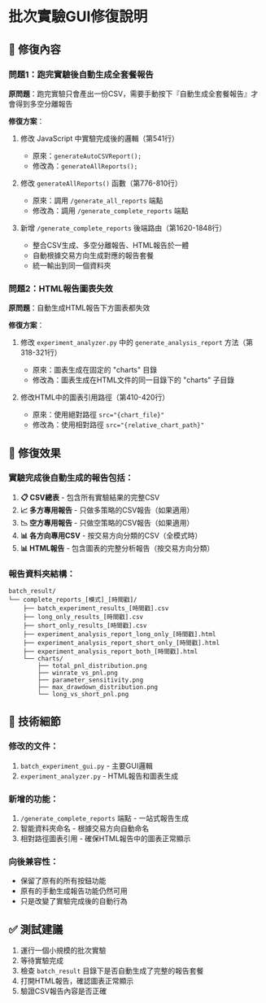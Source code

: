 # 批次實驗GUI修復說明

## 🚀 修復內容

### 問題1：跑完實驗後自動生成全套餐報告
**原問題**：跑完實驗只會產出一份CSV，需要手動按下『自動生成全套餐報告』才會得到多空分離報告

**修復方案**：
1. 修改 JavaScript 中實驗完成後的邏輯（第541行）
   - 原來：`generateAutoCSVReport();`  
   - 修改為：`generateAllReports();`

2. 修改 `generateAllReports()` 函數（第776-810行）
   - 原來：調用 `/generate_all_reports` 端點
   - 修改為：調用 `/generate_complete_reports` 端點

3. 新增 `/generate_complete_reports` 後端路由（第1620-1848行）
   - 整合CSV生成、多空分離報告、HTML報告於一體
   - 自動根據交易方向生成對應的報告套餐
   - 統一輸出到同一個資料夾

### 問題2：HTML報告圖表失效
**原問題**：自動生成HTML報告下方圖表都失效

**修復方案**：
1. 修改 `experiment_analyzer.py` 中的 `generate_analysis_report` 方法（第318-321行）
   - 原來：圖表生成在固定的 "charts" 目錄
   - 修改為：圖表生成在HTML文件的同一目錄下的 "charts" 子目錄

2. 修改HTML中的圖表引用路徑（第410-420行）
   - 原來：使用絕對路徑 `src="{chart_file}"`
   - 修改為：使用相對路徑 `src="{relative_chart_path}"`

## 🎯 修復效果

### 實驗完成後自動生成的報告包括：
1. **📋 CSV總表** - 包含所有實驗結果的完整CSV
2. **📈 多方專用報告** - 只做多策略的CSV報告（如果適用）
3. **📉 空方專用報告** - 只做空策略的CSV報告（如果適用）
4. **📊 各方向專用CSV** - 按交易方向分類的CSV（全模式時）
5. **📊 HTML報告** - 包含圖表的完整分析報告（按交易方向分類）

### 報告資料夾結構：
```
batch_result/
└── complete_reports_[模式]_[時間戳]/
    ├── batch_experiment_results_[時間戳].csv
    ├── long_only_results_[時間戳].csv
    ├── short_only_results_[時間戳].csv
    ├── experiment_analysis_report_long_only_[時間戳].html
    ├── experiment_analysis_report_short_only_[時間戳].html
    ├── experiment_analysis_report_both_[時間戳].html
    └── charts/
        ├── total_pnl_distribution.png
        ├── winrate_vs_pnl.png
        ├── parameter_sensitivity.png
        ├── max_drawdown_distribution.png
        └── long_vs_short_pnl.png
```

## 🔧 技術細節

### 修改的文件：
1. `batch_experiment_gui.py` - 主要GUI邏輯
2. `experiment_analyzer.py` - HTML報告和圖表生成

### 新增的功能：
1. `/generate_complete_reports` 端點 - 一站式報告生成
2. 智能資料夾命名 - 根據交易方向自動命名
3. 相對路徑圖表引用 - 確保HTML報告中的圖表正常顯示

### 向後兼容性：
- 保留了原有的所有按鈕功能
- 原有的手動生成報告功能仍然可用
- 只是改變了實驗完成後的自動行為

## ✅ 測試建議

1. 運行一個小規模的批次實驗
2. 等待實驗完成
3. 檢查 `batch_result` 目錄下是否自動生成了完整的報告套餐
4. 打開HTML報告，確認圖表正常顯示
5. 驗證CSV報告內容是否正確
